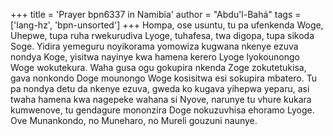 +++
title = 'Prayer bpn6337 in Namibia'
author = "Abdu'l-Bahá"
tags = ['lang-hz', 'bpn-unsorted']
+++
Hompa, ose usuntu, tu pa ufenkenda Woge, Uhepwe, tupa ruha rwekurudiva Lyoge, tuhafesa, twa digopa, tupa sikoda Soge. Yidira yemeguru noyikorama yomowiza kugwana nkenye ezuva nondya Koge, yisitwa nayinye kwa hamena kerero Lyoge lyokounongo Woge wokutekura.
	Waha gusa ogu gokupira nkenda Zoge zokutetukisa, gava nonkondo Doge mounongo Woge kosisitwa esi sokupira mbatero.
	Tu pa nondya detu da nkenye ezuva, gweda ko kugava yihepwa yeparu, asi twaha hamena kwa nagepeke wahana si Nyove, narunye tu vhure kukara kumwenove, tu gendagure mononzira Doge nokuzuvhisa ehoramo Lyoge. Ove Munankondo, no Muneharo, no Mureli gouzuni naunye.
